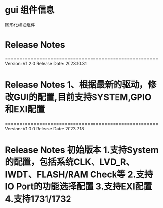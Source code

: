 # gui 组件信息
图形化编程组件

# Release Notes
======================================================
Version: V1.2.0
Release Date: 2023.10.31

Release Notes
1、根据最新的驱动，修改GUI的配置,目前支持SYSTEM,GPIO和EXI配置
======================================================
======================================================
Version: V1.0.0
Release Date: 2023.7.18

Release Notes
初始版本
1.支持System的配置，包括系统CLK、LVD_R、IWDT、FLASH/RAM Check等
2.支持IO Port的功能选择配置
3.支持EXI配置
4.支持1731/1732
======================================================



